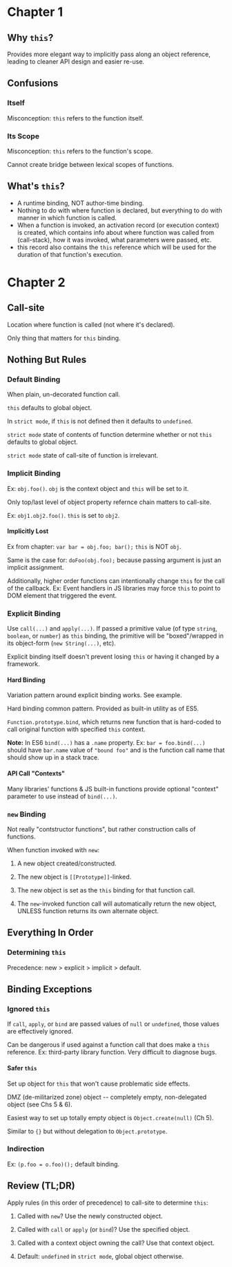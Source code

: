 # Chapter 1

## Why `this`?

Provides more elegant way to implicitly pass along an object reference, leading to cleaner API design and easier re-use.

## Confusions

### Itself

Misconception: `this` refers to the function itself.

### Its Scope

Misconception: `this` refers to the function's scope.

Cannot create bridge between lexical scopes of functions.

## What's `this`?

- A runtime binding, NOT author-time binding.
- Nothing to do with where function is declared, but everything to do with manner in which function is called.
- When a function is invoked, an activation record (or execution context) is created, which contains info about where function was called from (call-stack), how it was invoked, what parameters were passed, etc.
- this record also contains the `this` reference which will be used for the duration of that function's execution.


# Chapter 2

## Call-site

Location where function is called (not where it's declared).

Only thing that matters for `this` binding.

## Nothing But Rules

### Default Binding

When plain, un-decorated function call.

`this` defaults to global object.

In `strict mode`, if `this` is not defined then it defaults to `undefined`.

`strict mode` state of contents of function determine whether or not `this` defaults to global object.

`strict mode` state of call-site of function is irrelevant.

### Implicit Binding

Ex: `obj.foo()`. `obj` is the context object and `this` will be set to it.

Only top/last level of object property refernce chain matters to call-site.

Ex: `obj1.obj2.foo()`. `this` is set to `obj2`.

#### Implicitly Lost

Ex from chapter: `var bar = obj.foo; bar();` `this` is NOT `obj`.

Same is the case for: `doFoo(obj.foo);` because passing argument is just an implicit assignment.

Additionally, higher order functions can intentionally change `this` for the call of the callback. Ex: Event handlers in JS libraries may force `this` to point to DOM element that triggered the event.

### Explicit Binding

Use `call(...)` and `apply(...)`. If passed a primitive value (of type `string`, `boolean`, or `number`) as `this` binding, the primitive will be "boxed"/wrapped in its object-form (`new String(...)`, etc).

Explicit binding itself doesn't prevent losing `this` or having it changed by a framework.

#### Hard Binding

Variation pattern around explicit binding works. See example.

Hard binding common pattern. Provided as built-in utility as of ES5.

`Function.prototype.bind`, which returns new function that is hard-coded to call original function with specified `this` context.

**Note:** In ES6 `bind(...)` has a `.name` property. Ex: `bar = foo.bind(...)` should have `bar.name` value of `"bound foo"` and is the function call name that should show up in a stack trace.

#### API Call "Contexts"

Many libraries' functions & JS built-in functions provide optional "context" parameter to use instead of `bind(...)`.

### `new` Binding

Not really "contstructor functions", but rather construction calls of functions.

When function invoked with `new`:

1. A new object created/constructed.

2. The new object is `[[Prototype]]`-linked.

3. The new object is set as the `this` binding for that function call.

4. The `new`-invoked function call will automatically return the new object, UNLESS function returns its own alternate object.

## Everything In Order

### Determining `this`

Precedence: new > explicit > implicit > default.

## Binding Exceptions

### Ignored `this`

If `call`, `apply`, or `bind` are passed values of `null` or `undefined`, those values are effectively ignored.

Can be dangerous if used against a function call that does make a `this` reference. Ex: third-party library function. Very difficult to diagnose bugs.

#### Safer `this`

Set up object for `this` that won't cause problematic side effects.

DMZ (de-militarized zone) object -- completely empty, non-delegated object (see Chs 5 & 6).

Easiest way to set up totally empty object is `Object.create(null)` (Ch 5).

Similar to `{}` but without delegation to `Object.prototype`.

### Indirection

Ex: `(p.foo = o.foo)();` default binding.

## Review (TL;DR)

Apply rules (in this order of precedence) to call-site to determine `this`:

1. Called with `new`? Use the newly constructed object.

2. Called with `call` or `apply` (or `bind`)? Use the specified object.

3. Called with a context object owning the call? Use that context object.

4. Default: `undefined` in `strict mode`, global object otherwise.